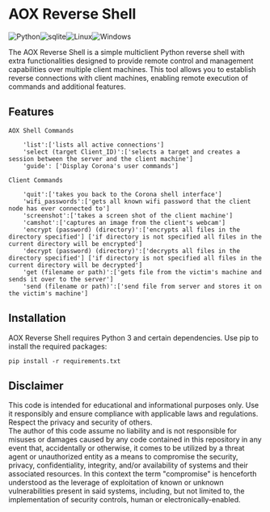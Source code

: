 # AOX Reverse Shell

<img src="https://img.shields.io/badge/Python-FFD43B?style=for-the-badge&logo=python&logoColor=blue" alt="Python"><img src="https://img.shields.io/badge/Sqlite-003B57?style=for-the-badge&logo=sqlite&logoColor=white" alt="sqlite"><img src="https://img.shields.io/badge/Linux-FCC624?style=for-the-badge&logo=linux&logoColor=black" alt="Linux"><img src="https://img.shields.io/badge/Windows-0078D6?style=for-the-badge&logo=windows&logoColor=white" alt="Windows">


The AOX Reverse Shell is a simple multiclient Python reverse shell with extra functionalities designed to provide remote control and management capabilities over multiple client machines. This tool allows you to establish reverse connections with client machines, enabling remote execution of commands and additional features.



## Features 


```
AOX Shell Commands 

    'list':['lists all active connections'] 
    'select (target Client_ID)':['selects a target and creates a session between the server and the client machine']
    'guide': ['Display Corona's user commands']

Client Commands 

    'quit':['takes you back to the Corona shell interface'] 
    'wifi_passwords':['gets all known wifi password that the client node has ever connected to']
    'screenshot':['takes a screen shot of the client machine']
    'camshot':['captures an image from the client's webcam']
    'encrypt (password) (directory)':['encrypts all files in the directory specified'] ['if directory is not specified all files in the current directory will be encrypted']
    'decrypt (password) (directory)':['decrypts all files in the directory specified'] ['if directory is not specified all files in the current directory will be decrypted']
    'get (filename or path)':['gets file from the victim's machine and sends it over to the server']
    'send (filename or path)':['send file from server and stores it on the victim's machine'] 

```


## Installation

AOX Reverse Shell requires Python 3 and certain dependencies. Use pip to install the required packages:

```
pip install -r requirements.txt

```




## Disclaimer

This code is intended for educational and informational purposes only. Use it responsibly and ensure compliance with applicable laws and regulations. Respect the privacy and security of others.  
The author of this code assume no liability and is not responsible for misuses or damages caused by any code contained in this repository in any event that, accidentally or otherwise, it comes to be utilized by a threat agent or unauthorized entity as a means to compromise the security, privacy, confidentiality, integrity, and/or availability of systems and their associated resources. In this context the term "compromise" is henceforth understood as the leverage of exploitation of known or unknown vulnerabilities present in said systems, including, but not limited to, the implementation of security controls, human or electronically-enabled.



